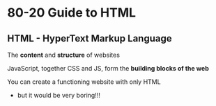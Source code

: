 # 80-20 Guide to HTML

## HTML - HyperText Markup Language

The **content** and **structure** of websites

JavaScript, together CSS and JS, form the **building blocks of the web**

You can create a functioning website with only HTML

- but it would be very boring!!!




